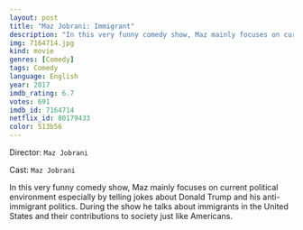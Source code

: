 ```yaml
---
layout: post
title: "Maz Jobrani: Immigrant"
description: "In this very funny comedy show, Maz mainly focuses on current political environment especially by telling jokes about Donald Trump and his anti-immigrant politics. During the show he talks about immigrants in the United States and their contributions to society just like Americans..."
img: 7164714.jpg
kind: movie
genres: [Comedy]
tags: Comedy 
language: English
year: 2017
imdb_rating: 6.7
votes: 691
imdb_id: 7164714
netflix_id: 80179433
color: 513b56
---
```

Director: `Maz Jobrani`  

Cast: `Maz Jobrani` 

In this very funny comedy show, Maz mainly focuses on current political environment especially by telling jokes about Donald Trump and his anti-immigrant politics. During the show he talks about immigrants in the United States and their contributions to society just like Americans.